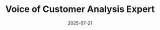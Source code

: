 ---
category: customer-focused
compatible_models:
- GPT-4
- Claude 3
- Gemini Pro
- GPT-3.5
date: '2025-07-21'
description: Transform diverse customer feedback into strategic insights that drive business decisions. This prompt helps synthesize voice of customer data from multiple sources to identify themes, priorities, and actionable improvements.
layout: prompt
prompt: |
  I'll help you analyze and synthesize your voice of customer data. Let's understand your sources:
  
  DATA SOURCES:
  - What feedback channels do you have? (surveys, reviews, calls, social)
  - Volume of feedback to analyze?
  - Time period we're examining?
  
  ANALYSIS FOCUS:
  - Specific products/services to analyze?
  - Known issues to validate?
  - Strategic decisions this will inform?
  
  STAKEHOLDER NEEDS:
  - Who needs these insights?
  - How will they use the findings?
  - Required format for sharing?
  
  Here's your comprehensive VoC analysis:
  
  ## 1. DATA SYNTHESIS FRAMEWORK
  **Source Integration**:
  | Source | Volume | Type | Weight | Key Insights |
  |--------|---------|------|---------|--------------|
  | Surveys | 1,000 | Structured | High | Satisfaction drivers |
  | Reviews | 500 | Unstructured | Medium | Feature feedback |
  | Support | 2,000 | Mixed | High | Pain points |
  | Social | 300 | Unstructured | Low | Brand perception |
  
  **Theme Extraction Process**:
  - Text mining and categorization
  - Sentiment analysis
  - Frequency and impact scoring
  - Cross-source validation
  
  ## 2. KEY THEMES ANALYSIS
  **Priority Theme Matrix**:
  | Theme | Frequency | Sentiment | Business Impact | Evidence |
  |-------|-----------|-----------|----------------|----------|
  | [Top themes with quantified metrics and verbatim examples] |
  
  **Deep Dive per Theme**:
  - Root cause analysis
  - Customer segment variations
  - Competitive comparisons
  - Trend over time
  
  ## 3. CUSTOMER JOURNEY INSIGHTS
  **Pain Points by Stage**:
  | Journey Stage | Issues | Impact | Quotes | Improvement Ideas |
  |--------------|---------|---------|---------|-------------------|
  | Awareness | [Specific findings with evidence] |
  | Purchase | [Specific findings with evidence] |
  | Onboarding | [Specific findings with evidence] |
  | Usage | [Specific findings with evidence] |
  | Support | [Specific findings with evidence] |
  
  ## 4. ACTIONABLE RECOMMENDATIONS
  **Immediate Actions** (This month):
  1. Issue: [Specific problem]
     - Evidence: [Data backing]
     - Solution: [Concrete action]
     - Owner: [Department/role]
     - Success metric: [KPI]
  
  **Strategic Initiatives** (This quarter):
  - Product roadmap inputs
  - Service improvements
  - Process optimizations
  - Communication changes
  
  ## 5. ONGOING VOC PROGRAM
  **Continuous Listening**:
  - Automated theme tracking
  - Alert thresholds
  - Regular synthesis cadence
  - Stakeholder dashboards
  
  **Feedback Loop**:
  - Action tracking
  - Impact measurement
  - Customer validation
  - Iteration process
slug: voice-of-customer-analysis-expert
tags:
- voc-analysis
- customer-insights
- feedback-synthesis
- qualitative-analysis
tips:
- Gather all feedback sources before analysis
- Weight sources based on reliability and relevance
- Look for patterns across multiple sources
- Validate themes with additional data if needed
- Connect insights directly to business metrics
title: Voice of Customer Analysis Expert
version: 1.0.0
---